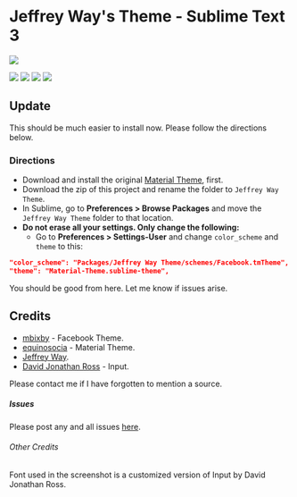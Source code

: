 # Jeffrey Way's Theme - Sublime Text 3

<img src="http://cl.ly/401e2S2y023I/download/
Screen%20Shot%202017-02-11%20at%203.31.11%20AM.png" />

<img src="https://s3.amazonaws.com/f.cl.ly/items/3y211z3l0l3T2Y0p1i2L/Screen%20Shot%202016-04-23%20at%202.49.26%20PM.png" />

<img src="https://s3.amazonaws.com/f.cl.ly/items/0u273t043b3N1f2B1J3R/Screen%20Shot%202016-04-23%20at%202.56.39%20PM.png" />

<img src="https://s3.amazonaws.com/f.cl.ly/items/0B122z1j0a2G1w3R2t1z/Screen%20Shot%202016-04-23%20at%202.56.12%20PM.png" />

<img src="https://s3.amazonaws.com/f.cl.ly/items/0C0n0J030s0y3p1G452x/Screen%20Shot%202016-04-23%20at%202.57.25%20PM.png" />

## Update
This should be much easier to install now. Please follow the directions below.

### Directions
+ Download and install the original [Material Theme](http://equinusocio.github.io/material-theme/), first.
+ Download the zip of this project and rename the folder to `Jeffrey Way Theme`.
+ In Sublime, go to **Preferences > Browse Packages** and move the `Jeffrey Way Theme` folder to that location.
+ **Do not erase all your settings. Only change the following:** 
	- Go to **Preferences > Settings-User** and change `color_scheme` and `theme` to this: 

```json
"color_scheme": "Packages/Jeffrey Way Theme/schemes/Facebook.tmTheme",
"theme": "Material-Theme.sublime-theme",
```

You should be good from here. Let me know if issues arise.

## Credits
+ [mbixby](https://github.com/mbixby/facebook-color-scheme) - Facebook Theme.
+ [equinosocia](http://equinusocio.github.io/material-theme/) - Material Theme.
+ [Jeffrey Way](https://github.com/JeffreyWay).
+ [David Jonathan Ross](http://www.djr.com/typefaces/Input) - Input.

Please contact me if I have forgotten to mention a source.

##### Issues
Please post any and all issues [here](https://github.com/christopherburton/Jeffrey-Way-Theme/issues).

###### Other Credits
Font used in the screenshot is a customized version of Input by David Jonathan Ross.
